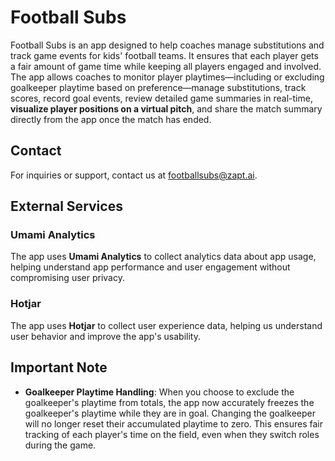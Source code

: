 # Football Subs

Football Subs is an app designed to help coaches manage substitutions and track game events for kids' football teams. It ensures that each player gets a fair amount of game time while keeping all players engaged and involved. The app allows coaches to monitor player playtimes—including or excluding goalkeeper playtime based on preference—manage substitutions, track scores, record goal events, review detailed game summaries in real-time, **visualize player positions on a virtual pitch**, and share the match summary directly from the app once the match has ended.

## Contact

For inquiries or support, contact us at [footballsubs@zapt.ai](mailto:footballsubs@zapt.ai).

## External Services

### Umami Analytics

The app uses **Umami Analytics** to collect analytics data about app usage, helping understand app performance and user engagement without compromising user privacy.

### Hotjar

The app uses **Hotjar** to collect user experience data, helping us understand user behavior and improve the app's usability.

## Important Note

- **Goalkeeper Playtime Handling**: When you choose to exclude the goalkeeper's playtime from totals, the app now accurately freezes the goalkeeper's playtime while they are in goal. Changing the goalkeeper will no longer reset their accumulated playtime to zero. This ensures fair tracking of each player's time on the field, even when they switch roles during the game.